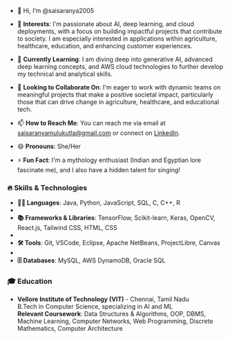 - 👋 Hi, I’m @saisaranya2005
- 👀 **Interests**: I'm passionate about AI, deep learning, and cloud deployments, with a focus on building impactful projects that contribute to society. I am especially interested in applications within agriculture, healthcare, education, and enhancing customer experiences.

- 🌱 **Currently Learning**: I am diving deep into generative AI, advanced deep learning concepts, and AWS cloud technologies to further develop my technical and analytical skills.

- 💞️ **Looking to Collaborate On**: I'm eager to work with dynamic teams on meaningful projects that make a positive societal impact, particularly those that can drive change in agriculture, healthcare, and educational tech.

- 📫 **How to Reach Me**: You can reach me via email at [saisaranyamulukutla@gmail.com](mailto:saisaranyamulukutla@gmail.com) or connect on [LinkedIn](https://www.linkedin.com/in/sai-saranya-mulukutla-7681aa278).

- 😄 **Pronouns**: She/Her

- ⚡ **Fun Fact**: I'm a mythology enthusiast (Indian and Egyptian lore fascinate me), and I also have a hidden talent for singing!

### 🔥 Skills & Technologies

- **👨‍💻 Languages**: Java, Python, JavaScript, SQL, C, C++, R
- 
- **📚 Frameworks & Libraries**: TensorFlow, Scikit-learn, Keras, OpenCV, React.js, Tailwind CSS, HTML, CSS
- 
- **🛠 Tools**: Git, VSCode, Eclipse, Apache NetBeans, ProjectLibre, Canvas
- 
- **🗄️ Databases**: MySQL, AWS DynamoDB, Oracle SQL

### 🎓 Education
- **Vellore Institute of Technology (VIT)** - Chennai, Tamil Nadu  
  B.Tech in Computer Science, specializing in AI and ML  
  **Relevant Coursework**: Data Structures & Algorithms, OOP, DBMS, Machine Learning, Computer Networks, Web Programming, Discrete Mathematics, Computer Architecture
<!---
saisaranya2005/saisaranya2005 is a ✨ special ✨ repository because its `README.md` (this file) appears on your GitHub profile.
You can click the Preview link to take a look at your changes.
--->
